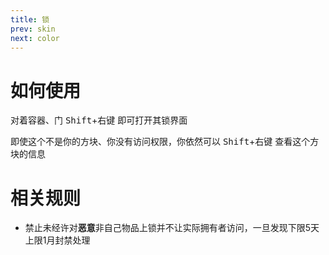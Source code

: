 ```yaml
---
title: 锁
prev: skin
next: color
---
```


# 如何使用

对着容器、门 <kbd>Shift</kbd>+<kbd>右键</kbd> 即可打开其锁界面

即使这个不是你的方块、你没有访问权限，你依然可以 <kbd>Shift</kbd>+<kbd>右键</kbd> 查看这个方块的信息

# 相关规则

- 禁止未经许对**恶意**非自己物品上锁并不让实际拥有者访问，一旦发现下限5天上限1月封禁处理
